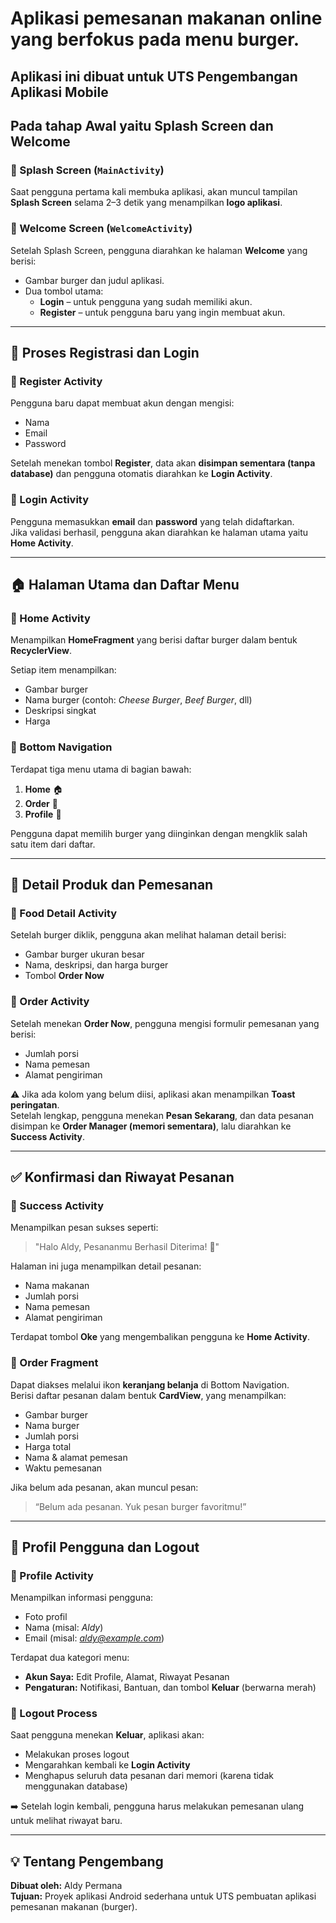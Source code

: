 # Aplikasi pemesanan makanan online yang berfokus pada menu burger.  
Aplikasi ini dibuat untuk UTS Pengembangan Aplikasi Mobile
---

## Pada tahap Awal yaitu Splash Screen dan Welcome

### 🔹 Splash Screen (`MainActivity`)
Saat pengguna pertama kali membuka aplikasi, akan muncul tampilan **Splash Screen** selama 2–3 detik yang menampilkan **logo aplikasi**.

### 🔹 Welcome Screen (`WelcomeActivity`)
Setelah Splash Screen, pengguna diarahkan ke halaman **Welcome** yang berisi:
- Gambar burger dan judul aplikasi.
- Dua tombol utama:
  - **Login** – untuk pengguna yang sudah memiliki akun.
  - **Register** – untuk pengguna baru yang ingin membuat akun.

---

## 🧾 Proses Registrasi dan Login

### 🔹 Register Activity
Pengguna baru dapat membuat akun dengan mengisi:
- Nama  
- Email  
- Password  

Setelah menekan tombol **Register**, data akan **disimpan sementara (tanpa database)** dan pengguna otomatis diarahkan ke **Login Activity**.

### 🔹 Login Activity
Pengguna memasukkan **email** dan **password** yang telah didaftarkan.  
Jika validasi berhasil, pengguna akan diarahkan ke halaman utama yaitu **Home Activity**.

---

## 🏠 Halaman Utama dan Daftar Menu

### 🔹 Home Activity
Menampilkan **HomeFragment** yang berisi daftar burger dalam bentuk **RecyclerView**.

Setiap item menampilkan:
- Gambar burger  
- Nama burger (contoh: *Cheese Burger*, *Beef Burger*, dll)  
- Deskripsi singkat  
- Harga  

### 🔹 Bottom Navigation
Terdapat tiga menu utama di bagian bawah:
1. **Home** 🏠  
2. **Order** 🛒  
3. **Profile** 👤  

Pengguna dapat memilih burger yang diinginkan dengan mengklik salah satu item dari daftar.

---

## 🍔 Detail Produk dan Pemesanan

### 🔹 Food Detail Activity
Setelah burger diklik, pengguna akan melihat halaman detail berisi:
- Gambar burger ukuran besar  
- Nama, deskripsi, dan harga burger  
- Tombol **Order Now**

### 🔹 Order Activity
Setelah menekan **Order Now**, pengguna mengisi formulir pemesanan yang berisi:
- Jumlah porsi  
- Nama pemesan  
- Alamat pengiriman  

⚠️ Jika ada kolom yang belum diisi, aplikasi akan menampilkan **Toast peringatan**.  
Setelah lengkap, pengguna menekan **Pesan Sekarang**, dan data pesanan disimpan ke **Order Manager (memori sementara)**, lalu diarahkan ke **Success Activity**.

---

## ✅ Konfirmasi dan Riwayat Pesanan

### 🔹 Success Activity
Menampilkan pesan sukses seperti:

> "Halo Aldy, Pesananmu Berhasil Diterima! 🎉"

Halaman ini juga menampilkan detail pesanan:
- Nama makanan  
- Jumlah porsi  
- Nama pemesan  
- Alamat pengiriman  

Terdapat tombol **Oke** yang mengembalikan pengguna ke **Home Activity**.

### 🔹 Order Fragment
Dapat diakses melalui ikon **keranjang belanja** di Bottom Navigation.  
Berisi daftar pesanan dalam bentuk **CardView**, yang menampilkan:
- Gambar burger  
- Nama burger  
- Jumlah porsi  
- Harga total  
- Nama & alamat pemesan  
- Waktu pemesanan  

Jika belum ada pesanan, akan muncul pesan:
> “Belum ada pesanan. Yuk pesan burger favoritmu!”

---

## 👤 Profil Pengguna dan Logout

### 🔹 Profile Activity
Menampilkan informasi pengguna:
- Foto profil  
- Nama (misal: *Aldy*)  
- Email (misal: *aldy@example.com*)  

Terdapat dua kategori menu:
- **Akun Saya:** Edit Profile, Alamat, Riwayat Pesanan  
- **Pengaturan:** Notifikasi, Bantuan, dan tombol **Keluar** (berwarna merah)

### 🔹 Logout Process
Saat pengguna menekan **Keluar**, aplikasi akan:
- Melakukan proses logout  
- Mengarahkan kembali ke **Login Activity**  
- Menghapus seluruh data pesanan dari memori (karena tidak menggunakan database)  

➡️ Setelah login kembali, pengguna harus melakukan pemesanan ulang untuk melihat riwayat baru.

---

## 💡 Tentang Pengembang
**Dibuat oleh:** Aldy Permana  
**Tujuan:** Proyek aplikasi Android sederhana untuk UTS pembuatan aplikasi pemesanan makanan (burger).






